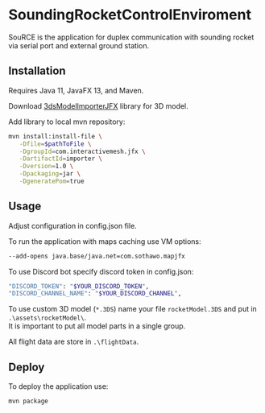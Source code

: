 # SoundingRocketControlEnviroment

SouRCE is the application for duplex communication with sounding rocket via serial port and external ground station.

## Installation
Requires Java 11, JavaFX 13, and Maven.

Download [3dsModelImporterJFX](http://www.interactivemesh.org/models/jfx3dimporter.html) library for 3D model.

Add library to local mvn repository:
```bash
mvn install:install-file \
   -Dfile=$pathToFile \
   -DgroupId=com.interactivemesh.jfx \
   -DartifactId=importer \
   -Dversion=1.0 \
   -Dpackaging=jar \
   -DgeneratePom=true
```

## Usage

Adjust configuration in config.json file.

To run the application with maps caching use VM options:
```bash
--add-opens java.base/java.net=com.sothawo.mapjfx
```

To use Discord bot specify discord token in config.json:
```bash
"DISCORD_TOKEN": "$YOUR_DISCORD_TOKEN",
"DISCORD_CHANNEL_NAME": "$YOUR_DISCORD_CHANNEL",
```

To use custom 3D model (```*.3DS```) name your file ```rocketModel.3DS``` and put in ```.\assets\rocketModel\```.  
It is important to put all model parts in a single group.


All flight data are store in ```.\flightData```.
## Deploy

To deploy the application use:
```bash
mvn package